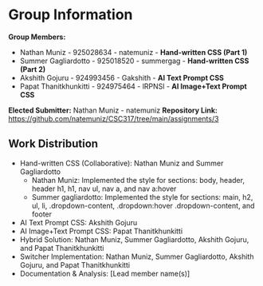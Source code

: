 # Group Information

**Group Members:**
- Nathan Muniz          - 925028634 - natemuniz - **Hand-written CSS (Part 1)**
- Summer Gagliardotto   - 925018520 - summergag - **Hand-written CSS (Part 2)**
- Akshith Gojuru        - 924993456 - Gakshith  - **AI Text Prompt CSS**
- Papat Thanitkhunkitti - 924975464 - lRPNSl    - **AI Image+Text Prompt CSS** 

**Elected Submitter:** Nathan Muniz - natemuniz
**Repository Link:** https://github.com/natemuniz/CSC317/tree/main/assignments/3

## Work Distribution
- Hand-written CSS (Collaborative): Nathan Muniz and Summer Gagliardotto
  - Nathan Muniz: Implemented the style for sections: body, header, header h1, h1, nav ul, nav a, and nav a:hover
  - Summer gagliardotto: Implemented the style for sections: main, h2, ul, li, .dropdown-content, .dropdown:hover .dropdown-content, and footer
- AI Text Prompt CSS: Akshith Gojuru
- AI Image+Text Prompt CSS: Papat Thanitkhunkitti
- Hybrid Solution: Nathan Muniz, Summer Gagliardotto, Akshith Gojuru, and Papat Thanitkhunkitti
- Switcher Implementation: Nathan Muniz, Summer Gagliardotto, Akshith Gojuru, and Papat Thanitkhunkitti
- Documentation & Analysis: [Lead member name(s)]
